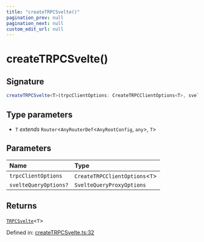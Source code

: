 ```yaml
---
title: "createTRPCSvelte()"
pagination_prev: null
pagination_next: null
custom_edit_url: null
---
```


# createTRPCSvelte()

## Signature

```ts
createTRPCSvelte<T>(trpcClientOptions: CreateTRPCClientOptions<T>, svelteQueryOptions?: SvelteQueryProxyOptions): TRPCSvelte<T>;
```

## Type parameters

- `T` *extends* `Router`<`AnyRouterDef`<`AnyRootConfig`, `any`\>, `T`\>

## Parameters

| Name | Type |
| :------ | :------ |
| `trpcClientOptions` | `CreateTRPCClientOptions`<`T`\> |
| `svelteQueryOptions?` | `SvelteQueryProxyOptions` |

## Returns

[`TRPCSvelte`](../types/TRPCSvelte.md)<`T`\>

Defined in:  [createTRPCSvelte.ts:32](https://github.com/bevm0/trpc-svelte-toolbox/blob/9381f64/packages/trpc-svelte-query/src/createTRPCSvelte.ts#L32)
